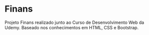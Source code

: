 # Finans
Projeto Finans realizado junto ao Curso de Desenvolvimento Web da Udemy. Baseado nos conhecimentos em HTML, CSS e Bootstrap.
